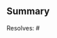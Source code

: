 ## Summary

<!-- Summary of the changes made in this pull request -->

<!-- Specify the issue(s) this pull request resolves -->
Resolves: #
